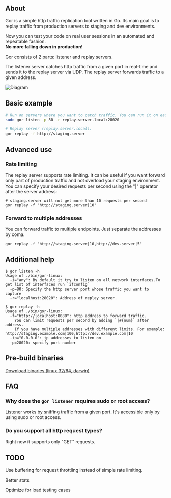 ## About

Gor is a simple http traffic replication tool written in Go. 
Its main goal is to replay traffic from production servers to staging and dev environments.


Now you can test your code on real user sessions in an automated and repeatable fashion.  
**No more falling down in production!**

Gor consists of 2 parts: listener and replay servers.

The listener server catches http traffic from a given port in real-time
and sends it to the replay server via UDP. 
The replay server forwards traffic to a given address.


![Diagram](http://i.imgur.com/zZCFPCY.png)


## Basic example

```bash
# Run on servers where you want to catch traffic. You can run it on each `web` machine.
sudo gor listen -p 80 -r replay.server.local:28020 

# Replay server (replay.server.local). 
gor replay -f http://staging.server
```

## Advanced use

### Rate limiting
The replay server supports rate limiting. It can be useful if you want
forward only part of production traffic and not overload your staging
environment. You can specify your desired requests per second using the
"|" operator after the server address:

```
# staging.server will not get more than 10 requests per second
gor replay -f "http://staging.server|10"
```

### Forward to multiple addresses

You can forward traffic to multiple endpoints. Just separate the addresses by coma.
```
gor replay -f "http://staging.server|10,http://dev.server|5"
```

## Additional help
```
$ gor listen -h
Usage of ./bin/gor-linux:
  -i="any": By default it try to listen on all network interfaces.To get list of interfaces run `ifconfig`
  -p=80: Specify the http server port whose traffic you want to capture
  -r="localhost:28020": Address of replay server.
```

```
$ gor replay -h
Usage of ./bin/gor-linux:
  -f="http://localhost:8080": http address to forward traffic.
	You can limit requests per second by adding `|#{num}` after address.
	If you have multiple addresses with different limits. For example: http://staging.example.com|100,http://dev.example.com|10
  -ip="0.0.0.0": ip addresses to listen on
  -p=28020: specify port number
```

## Pre-build binaries

[Download binaries (linux 32/64, darwin)](https://drive.google.com/folderview?id=0B46uay48NwcfWFowc1E4a1BISVU&usp=sharing)

## FAQ

### Why does the `gor listener` requires sudo or root access?
Listener works by sniffing traffic from a given port. It's accessible
only by using sudo or root access.

### Do you support all http request types?
Right now it supports only "GET" requests.

## TODO

Use buffering for request throttling instead of simple rate limiting. 

Better stats

Optimize for load testing cases
